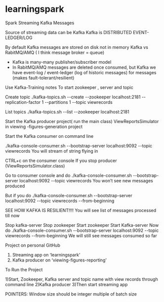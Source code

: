 # learningspark
Spark Streaming Kafka Messages

Source of streaming data can be Kafka
Kafka is DISTRIBUTED EVENT-LEDGER/LOG

By default Kafka messages are stored on disk not in memory 
Kafka vs RabitMQ/AMQ ( I think message broker = queue)
* Kafka is many-many publisher/subscriber model
* In RabitMQ/AMQ messages are deleted once consumed, but Kafka we have event-log / event-ledger (log of historic messages) for messages (makes fault-tolerant/resilient)



Use Kafka-Training notes
To start zookeeper , server and topic

Create topic
./kafka-topics.sh --create --zookeeper localhost:2181 --replication-factor 1 --partitions 1 --topic viewrecords

List topics
./kafka-topics.sh --list --zookeeper localhost:2181

Start the Kafka producer project( run the main class)  ViewReportsSimulator in viewing -figures-generation project

Start the Kafka consumer on command line 

./kafka-console-consumer.sh --bootstrap-server localhost:9092 --topic viewrecords
You will stream of string flying in

CTRL+c on the consumer console
If you stop producer (ViewReportsSimulator.class)

Go to consumer console and do
./kafka-console-consumer.sh --bootstrap-server localhost:9092 --topic viewrecords
You won’t see new messages produced

But if you do 
./kafka-console-consumer.sh --bootstrap-server localhost:9092 --topic viewrecords --from-beginning

SEE HOW KAFKA IS RESILIENT!!!!
You will see list of messages processed till now

Stop kafka-server
Stop zookeeper
Start zookeeper
Start Kafka-server
Now do ./kafka-console-consumer.sh --bootstrap-server localhost:9092 --topic viewrecords --from-beginning
We will still see messages consumed so far

Project on personal GitHub 
1. Streaming app on ‘learningspark'
2. Kafka producer on ‘viewing-figures-reporting'

To Run the Project

1)Start, Zookeeper, Kafka server and topic name with view records through command line
2)Kafka producer
3)Then start streaming app


POINTERS: Window size should be integer multiple of batch size

